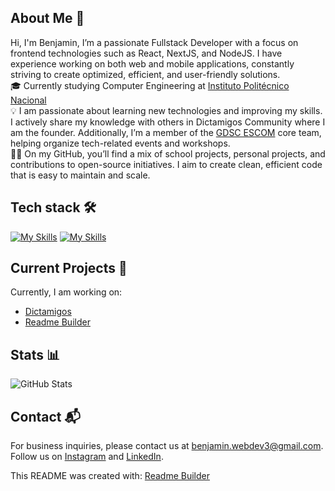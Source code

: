 ## About Me 👤
Hi, I'm Benjamin, I’m a passionate Fullstack Developer with a focus on frontend technologies such as React, NextJS, and NodeJS. I have experience working on both web and mobile applications, constantly striving to create optimized, efficient, and user-friendly solutions.  
🎓  Currently studying Computer Engineering at [Instituto Politécnico Nacional](https://www.ipn.mx/)  
💡  I am passionate about learning new technologies and improving my skills. I actively share my knowledge with others in Dictamigos Community where I am the founder. Additionally, I’m a member of the [GDSC ESCOM](https://gdsc.community.dev/national-polytechnic-institute-of-mexico-escom/) core team, helping organize tech-related events and workshops.  
👨‍💻 On my GitHub, you’ll find a mix of school projects, personal projects, and contributions to open-source initiatives. I aim to create clean, efficient code that is easy to maintain and scale.    

## Tech stack 🛠
[![My Skills](https://skillicons.dev/icons?i=js,ts,react,next,redux,nodejs,apollo,prisma,mysql,postgres,firebase,mongodb)](https://skillicons.dev)
[![My Skills](https://skillicons.dev/icons?i=git,github,figma,notion,postman,powershell,webflow,gcp,vercel,netlify,planetscale)](https://skillicons.dev)  


## Current Projects 🚀
Currently, I am working on:
- [Dictamigos](https://dictamigos-oficial-web-dictamigos.vercel.app/)
- [Readme Builder](https://readmes-builder.vercel.app/)

## Stats 📊
![GitHub Stats](https://github-readme-stats.vercel.app/api?username=Benjamngarcia&show_icons=true&count_private=true&hide=prs&hide_title=true&theme=dark&hide_border=true)

## Contact 📬
For business inquiries, please contact us at [benjamin.webdev3@gmail.com](mailto:benjamin.webdev3@gmail.com).
Follow us on [Instagram](https://www.instagram.com/benjamngarcia/) and [LinkedIn](https://www.linkedin.com/in/benjamngarcia/).



This README was created with: [Readme Builder](https://readmes-builder.vercel.app/)
